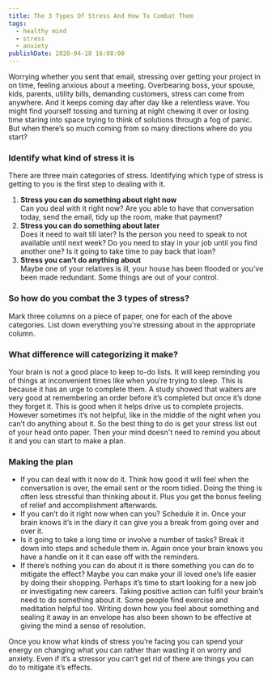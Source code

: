 ```yaml
---
title: The 3 Types Of Stress And How To Combat Them
tags:
  - healthy mind
  - stress
  - anxiety
publishDate: 2020-04-18 16:08:00
---
```

Worrying whether you sent that email, stressing over getting your project in on time, feeling anxious about a meeting. Overbearing boss, your spouse, kids, parents, utility bills, demanding customers, stress can come from anywhere. And it keeps coming day after day like a relentless wave. You might find yourself tossing and turning at night chewing it over or losing time staring into space trying to think of solutions through a fog of panic. But when there’s so much coming from so many directions where do you start? 

### Identify what kind of stress it is

There are three main categories of stress. Identifying which type of stress is getting to you is the first step to dealing with it.

1. **Stress you can do something about right now**\
   Can you deal with it right now? Are you able to have that conversation today, send the email, tidy up the room, make that payment? 
2. **Stress you can do something about later**\
   Does it need to wait till later? Is the person you need to speak to not available until next week? Do you need to stay in your job until you find another one? Is it going to take time to pay back that loan? 
3. **Stress you can’t do anything about**\
   Maybe one of your relatives is ill, your house has been flooded or you’ve been made redundant. Some things are out of your control. 

### So how do you combat the 3 types of stress?

Mark three columns on a piece of paper, one for each of the above categories. List down everything you're stressing about in the appropriate column. 

### What difference will categorizing it make?

Your brain is not a good place to keep to-do lists. It will keep reminding you of things at inconvenient times like when you’re trying to sleep. This is because it has an urge to complete them. A study showed that waiters are very good at remembering an order before it’s completed but once it’s done they forget it. This is good when it helps drive us to complete projects. However sometimes it’s not helpful, like in the middle of the night when you can’t do anything about it. So the best thing to do is get your stress list out of your head onto paper. Then your mind doesn't need to remind you about it and you can start to make a plan.

### Making the plan

* If you can deal with it now do it. Think how good it will feel when the conversation is over, the email sent or the room tidied. Doing the thing is often less stressful than thinking about it. Plus you get the bonus feeling of relief and accomplishment afterwards.
* If you can’t do it right now when can you? Schedule it in. Once your brain knows it’s in the diary it can give you a break from going over and over it.
* Is it going to take a long time or involve a number of tasks? Break it down into steps and schedule them in. Again once your brain knows you have a handle on it it can ease off with the reminders.
* If there’s nothing you can do about it is there something you can do to mitigate the effect? Maybe you can make your ill loved one’s life easier by doing their shopping.  Perhaps it’s time to start looking for a new job or investigating new careers. Taking positive action can fulfil your brain’s need to do something about it. Some people find exercise and meditation helpful too. Writing down how you feel about something and sealing it away in an envelope has also been shown to be effective at giving the mind a sense of resolution.

Once you know what kinds of stress you’re facing you can spend your energy on changing what you can rather than wasting it on worry and anxiety. Even if it’s a stressor you can’t get rid of there are things you can do to mitigate it’s effects.
